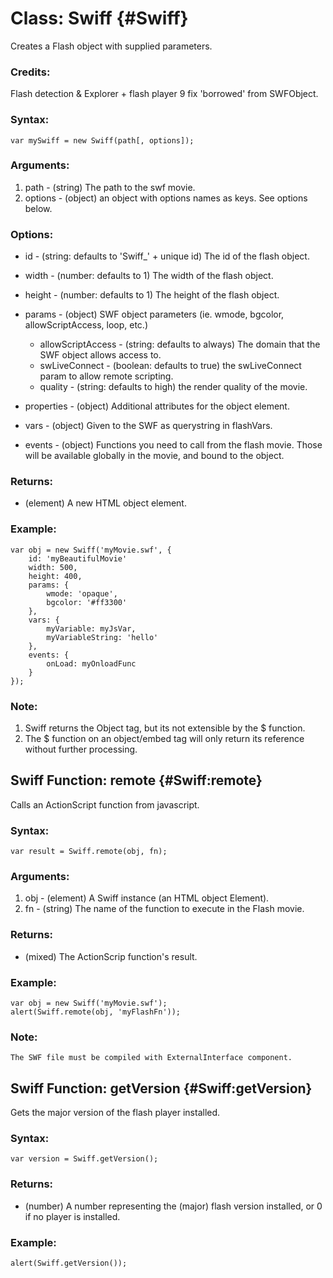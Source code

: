 Class: Swiff {#Swiff}
=====================

Creates a Flash object with supplied parameters.

### Credits:

Flash detection & Explorer + flash player 9 fix 'borrowed' from SWFObject.

### Syntax:

	var mySwiff = new Swiff(path[, options]);

### Arguments:

1. path    - (string) The path to the swf movie.
2. options - (object) an object with options names as keys. See options below.

###	Options:

* id - (string: defaults to 'Swiff_' + unique id) The id of the flash object.
* width - (number: defaults to 1) The width of the flash object.
* height - (number: defaults to 1) The height of the flash object.
* params - (object) SWF object parameters (ie. wmode, bgcolor, allowScriptAccess, loop, etc.)
  * allowScriptAccess - (string: defaults to always) The domain that the SWF object allows access to.
  * swLiveConnect - (boolean: defaults to true) the swLiveConnect param to allow remote scripting.
  * quality - (string: defaults to high) the render quality of the movie.
  
* properties - (object) Additional attributes for the object element.
* vars - (object) Given to the SWF as querystring in flashVars.
* events - (object) Functions you need to call from the flash movie. Those will be available globally in the movie, and bound to the object.

### Returns:

* (element) A new HTML object element.

### Example:

	var obj = new Swiff('myMovie.swf', {
		id: 'myBeautifulMovie'
		width: 500,
		height: 400,
		params: {
			wmode: 'opaque',
			bgcolor: '#ff3300'
		},
		vars: {
			myVariable: myJsVar,
			myVariableString: 'hello'
		},
		events: {
			onLoad: myOnloadFunc
		}
	});

### Note:

1. Swiff returns the Object tag, but its not extensible by the $ function.
2. The $ function on an object/embed tag will only return its reference without further processing.

Swiff Function: remote {#Swiff:remote}
--------------------------------------

Calls an ActionScript function from javascript.

###	Syntax:

	var result = Swiff.remote(obj, fn);

###	Arguments:

1. obj - (element) A Swiff instance (an HTML object Element).
2. fn  - (string) The name of the function to execute in the Flash movie.

###	Returns:

* (mixed) The ActionScrip function's result.

###	Example:

	var obj = new Swiff('myMovie.swf');
	alert(Swiff.remote(obj, 'myFlashFn'));

###	Note:

	The SWF file must be compiled with ExternalInterface component.

Swiff Function: getVersion {#Swiff:getVersion}
----------------------------------------------

Gets the major version of the flash player installed.

###	Syntax:

	var version = Swiff.getVersion();

###	Returns:

* (number) A number representing the (major) flash version installed, or 0 if no player is installed.

###	Example:

	alert(Swiff.getVersion());
